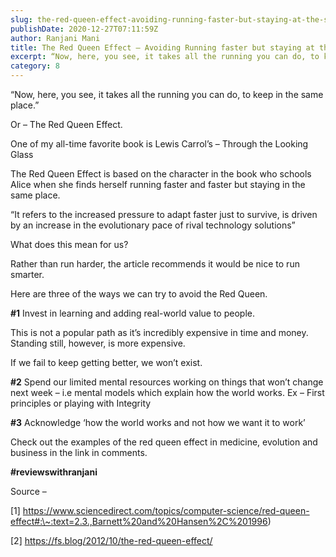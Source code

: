 ```yaml
---
slug: the-red-queen-effect-avoiding-running-faster-but-staying-at-the-same-place
publishDate: 2020-12-27T07:11:59Z
author: Ranjani Mani
title: The Red Queen Effect – Avoiding Running faster but staying at the same place 
excerpt: “Now, here, you see, it takes all the running you can do, to keep in the same place.” Or – The Red Queen Effect. One of my all-time favorite book is Lewis Carrol’s – Through the Looking Glass The Red Queen Effect is based on the character in the book who schools Alice when she  ... 
category: 8
---
```


“Now, here, you see, it takes all the running you can do, to keep in the same place.”

Or – The Red Queen Effect.

One of my all-time favorite book is Lewis Carrol’s – Through the Looking Glass

The Red Queen Effect is based on the character in the book who schools Alice when she finds herself running faster and faster but staying in the same place.

“It refers to the increased pressure to adapt faster just to survive, is driven by an increase in the evolutionary pace of rival technology solutions”

What does this mean for us?

Rather than run harder, the article recommends it would be nice to run smarter.

Here are three of the ways we can try to avoid the Red Queen.

**#1** Invest in learning and adding real-world value to people.

This is not a popular path as it’s incredibly expensive in time and money. Standing still, however, is more expensive.

If we fail to keep getting better, we won’t exist.

**#2** Spend our limited mental resources working on things that won’t change next week – i.e mental models which explain how the world works. Ex – First principles or playing with Integrity

**#3** Acknowledge ‘how the world works and not how we want it to work’

Check out the examples of the red queen effect in medicine, evolution and business in the link in comments.

**#reviewswithranjani**

Source –

\[1\] https://www.sciencedirect.com/topics/computer-science/red-queen-effect#:\~:text=2.3.,Barnett%20and%20Hansen%2C%201996)

\[2\] https://fs.blog/2012/10/the-red-queen-effect/